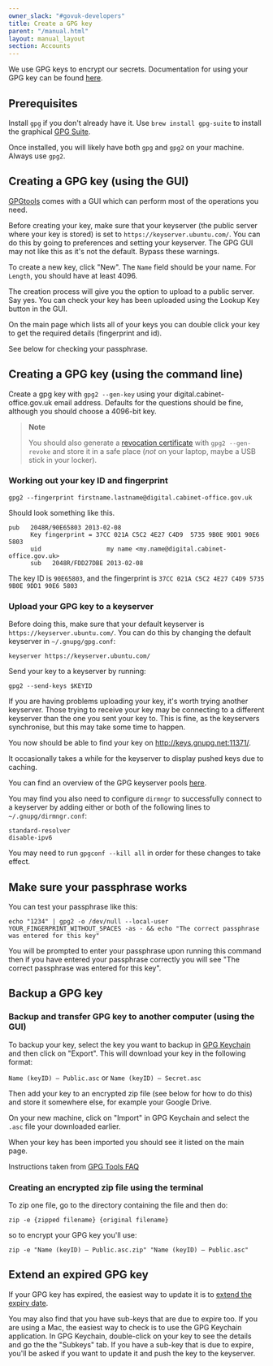 ```yaml
---
owner_slack: "#govuk-developers"
title: Create a GPG key
parent: "/manual.html"
layout: manual_layout
section: Accounts
---
```


We use GPG keys to encrypt our secrets. Documentation for using your GPG key can be found [here](/manual/encrypted-hiera-data.html#common-tasks-for-handling-encrypted-hiera-data).

## Prerequisites

Install `gpg` if you don't already have it. Use `brew install gpg-suite` to install the graphical [GPG Suite](https://gpgtools.org/).

Once installed, you will likely have both `gpg` and `gpg2` on your machine. Always use `gpg2`.

## Creating a GPG key (using the GUI)

[GPGtools](https://gpgtools.org/) comes with a GUI which can perform most of the operations you need.

Before creating your key, make sure that your keyserver (the public server where your key is stored) is set to `https://keyserver.ubuntu.com/`. You can do this by going to preferences and setting your keyserver. The GPG GUI may not like this as it's not the default. Bypass these warnings.

To create a new key, click "New". The `Name` field should be your name. For `Length`, you should have at least 4096.

The creation process will give you the option to upload to a public server. Say yes. You can check your key has been uploaded using the Lookup Key button in the GUI.

On the main page which lists all of your keys you can double click your key to get the required details (fingerprint and id).

See below for checking your passphrase.

## Creating a GPG key (using the command line)

Create a gpg key with `gpg2 --gen-key` using your
digital.cabinet-office.gov.uk email address. Defaults for the questions
should be fine, although you should choose a 4096-bit key.

> **Note**
>
> You should also generate a [revocation
> certificate](http://www.dewinter.com/gnupg_howto/english/GPGMiniHowto-3.html#ss3.4)
> with `gpg2 --gen-revoke` and store it in a safe place (*not* on your
> laptop, maybe a USB stick in your locker).

### Working out your key ID and fingerprint

```
gpg2 --fingerprint firstname.lastname@digital.cabinet-office.gov.uk
```

Should look something like this.

```
pub   2048R/90E65803 2013-02-08
      Key fingerprint = 37CC 021A C5C2 4E27 C4D9  5735 9B0E 9DD1 90E6 5803
      uid                  my name <my.name@digital.cabinet-office.gov.uk>
      sub   2048R/FDD27DBE 2013-02-08
```

The key ID is `90E65803`, and the fingerprint is `37CC 021A C5C2
4E27 C4D9 5735 9B0E 9DD1 90E6 5803`

### Upload your GPG key to a keyserver

Before doing this, make sure that your default keyserver is `https://keyserver.ubuntu.com/`. You can do this by changing the default keyserver in `~/.gnupg/gpg.conf`:

```
keyserver https://keyserver.ubuntu.com/
```

Send your key to a keyserver by running:

```
gpg2 --send-keys $KEYID
```

If you are having problems uploading your key, it's worth trying another keyserver. Those trying to receive your key may be connecting to a different keyserver than the one you sent your key to. This is fine, as the keyservers synchronise, but this may take some time to happen.

You now should be able to find your key on <http://keys.gnupg.net:11371/>.

It occasionally takes a while for the keyserver to display pushed keys due to caching.

You can find an overview of the GPG keyserver pools [here](https://sks-keyservers.net/overview-of-pools.php).

You may find you also need to configure `dirmngr` to successfully connect to a keyserver by adding either or both of the following lines to `~/.gnupg/dirmngr.conf`:

```
standard-resolver
disable-ipv6
```

You may need to run `gpgconf --kill all` in order for these changes to take effect.

## Make sure your passphrase works

You can test your passphrase like this:

```
echo "1234" | gpg2 -o /dev/null --local-user YOUR_FINGERPRINT_WITHOUT_SPACES -as - && echo "The correct passphrase was entered for this key"
```

You will be prompted to enter your passphrase upon running this command then if you have entered your passphrase correctly you will see "The correct passphrase was entered for this key".

## Backup a GPG key

### Backup and transfer GPG key to another computer (using the GUI)

To backup your key, select the key you want to backup in [GPG Keychain](https://gpgtools.org/) and then click on "Export". This will download your key in the following format:

`Name (keyID) – Public.asc` or `Name (keyID) – Secret.asc`

Then add your key to an encrypted zip file (see below for how to do this) and store it somewhere else, for example your Google Drive.

On your new machine, click on "Import" in GPG Keychain and select the `.asc` file your downloaded earlier.

When your key has been imported you should see it listed on the main page.

Instructions taken from [GPG Tools FAQ](https://gpgtools.tenderapp.com/kb/gpg-keychain-faq/backup-or-transfer-your-keys#transfer-keys-to-another-computer)

### Creating an encrypted zip file using the terminal

To zip one file, go to the directory containing the file and then do:

`zip -e {zipped filename} {original filename}`

so to encrypt your GPG key you'll use:

`zip -e "Name (keyID) – Public.asc.zip" "Name (keyID) – Public.asc"`

## Extend an expired GPG key

If your GPG key has expired, the easiest way to update it is to [extend the expiry date](https://superuser.com/questions/813421/can-you-extend-the-expiration-date-of-an-already-expired-gpg-key).

You may also find that you have sub-keys that are due to expire too. If you are using a Mac, the easiest way to check is to use the GPG Keychain application. In GPG Keychain, double-click on your key to see the details and go the the "Subkeys" tab. If you have a sub-key that is due to expire, you'll be asked if you want to update it and push the key to the keyserver.
